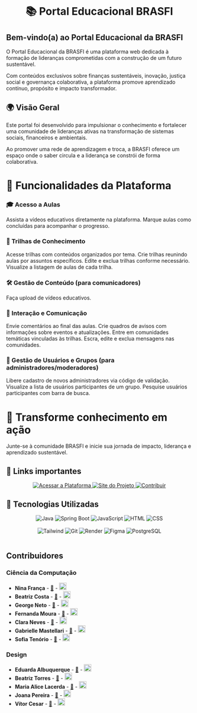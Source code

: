 <h1 align="center">📚 Portal Educacional BRASFI</h1>

## Bem-vindo(a) ao Portal Educacional da BRASFI

O Portal Educacional da BRASFI é uma plataforma web dedicada à formação de lideranças comprometidas com a construção de um futuro sustentável.

Com conteúdos exclusivos sobre finanças sustentáveis, inovação, justiça social e governança colaborativa, a plataforma promove aprendizado contínuo, propósito e impacto transformador.

## 🌍 Visão Geral

Este portal foi desenvolvido para impulsionar o conhecimento e fortalecer uma comunidade de lideranças ativas na transformação de sistemas sociais, financeiros e ambientais.

Ao promover uma rede de aprendizagem e troca, a BRASFI oferece um espaço onde o saber circula e a liderança se constrói de forma colaborativa. 

# 🚀 Funcionalidades da Plataforma

### 🎓 Acesso a Aulas
Assista a vídeos educativos diretamente na plataforma.
Marque aulas como concluídas para acompanhar o progresso.
### 🧭 Trilhas de Conhecimento
Acesse trilhas com conteúdos organizados por tema.
Crie trilhas reunindo aulas por assuntos específicos.
Edite e exclua trilhas conforme necessário.
Visualize a listagem de aulas de cada trilha.
### 🛠️ Gestão de Conteúdo (para comunicadores)
Faça upload de vídeos educativos.
### 💬 Interação e Comunicação
Envie comentários ao final das aulas.
Crie quadros de avisos com informações sobre eventos e atualizações.
Entre em comunidades temáticas vinculadas às trilhas.
Escra, edite e exclua mensagens nas comunidades.
### 👥 Gestão de Usuários e Grupos (para administradores/moderadores)
Libere cadastro de novos administradores via código de validação.
Visualize a lista de usuários participantes de um grupo.
Pesquise usuários participantes com barra de busca.
# 🌱 Transforme conhecimento em ação

Junte-se à comunidade BRASFI e inicie sua jornada de impacto, liderança e aprendizado sustentável.

## 🧷 Links importantes
<p align="center">
  <a href="https://exemplo.com/link1" target="_blank">
    <img src="https://img.shields.io/badge/Google Sites-FFB300?style=for-the-badge&logo=google-chrome&logoColor=black" alt="Acessar a Plataforma">
  </a>
  <a href="https://brasfi-conecta.onrender.com" target="_blank">
    <img src="https://img.shields.io/badge/Site do projeto-437312?style=for-the-badge&logo=bookstack&logoColor=white" alt="Site do Projeto">
  </a>
  <a href="https://exemplo.com/link3" target="_blank">
    <img src="https://img.shields.io/badge/Figma-1D3C73?style=for-the-badge&logo=github&logoColor=white" alt="Contribuir">
  </a>
</p>

## 🚀 Tecnologias Utilizadas

<div align="center">

  ![Java](https://img.shields.io/badge/Java-FFB300?style=for-the-badge&logoColor=white)
  ![Spring Boot](https://img.shields.io/badge/SpringBoot-437312?style=for-the-badge&logoColor=white)
  ![JavaScript](https://img.shields.io/badge/JavaScript-1D3C73?style=for-the-badge&logoColor=white)
  ![HTML](https://img.shields.io/badge/HTML5-FFB300?style=for-the-badge&logoColor=white)
  ![CSS](https://img.shields.io/badge/CSS3-437312?style=for-the-badge&logoColor=white)  
  <br>
  ![Tailwind](https://img.shields.io/badge/Tailwind_CSS-1D3C73?style=for-the-badge&logoColor=white)
  ![Git](https://img.shields.io/badge/git-FFB300?style=for-the-badge&logoColor=white)
  ![Render](https://img.shields.io/badge/Render-2F3241?style=for-the-badge&logo=render&logoColor=white)
  ![Figma](https://img.shields.io/badge/Figma-FFB300?style=for-the-badge&logoColor=white)
  ![PostgreSQL](https://img.shields.io/badge/PostgreSQL-437312?style=for-the-badge&logoColor=white)
  <br><br>
</div>

## Contribuidores

### Ciência da Computação
- **Nina França** - <a href="mailto:nhffbs@cesar.school">📧</a> - <a href="https://www.linkedin.com/in/ninafran%C3%A7afernandes/"><img src="https://upload.wikimedia.org/wikipedia/commons/c/ca/LinkedIn_logo_initials.png" width="20"></a>
- **Beatriz Costa** - <a href="mailto:bvcp@cesar.school">📧</a> - <a href="https://www.linkedin.com/in/beatriz-costaa/"><img src="https://upload.wikimedia.org/wikipedia/commons/c/ca/LinkedIn_logo_initials.png" width="20"></a>
- **George Neto** - <a href="mailto:gaan@cesar.school">📧</a> - <a href="https://www.linkedin.com/in/george-neto-9b872726b/"><img src="https://upload.wikimedia.org/wikipedia/commons/c/ca/LinkedIn_logo_initials.png" width="20"></a>
- **Fernanda Moura** - <a href="mailto:mfomd@cesar.school">📧</a> - <a href="https://www.linkedin.com/in/maria-fernanda-oliveira-de-moura-duarte-428b89319/"><img src="https://upload.wikimedia.org/wikipedia/commons/c/ca/LinkedIn_logo_initials.png" width="20"></a>
- **Clara Neves** - <a href="mailto:mcsan@cesar.school">📧</a> - <a href="https://www.linkedin.com/in/claranevess/"><img src="https://upload.wikimedia.org/wikipedia/commons/c/ca/LinkedIn_logo_initials.png" width="20"></a>
- **Gabrielle Mastellari** - <a href="mailto:gmv2@cesar.school">📧</a> - <a href="https://www.linkedin.com/in/gabsmastellari/"><img src="https://upload.wikimedia.org/wikipedia/commons/c/ca/LinkedIn_logo_initials.png" width="20"></a>
- **Sofia Tenório** - <a href="mailto:sgt@cesar.school">📧</a> - <a href="https://www.linkedin.com/in/sofia-tenorio2/"><img src="https://upload.wikimedia.org/wikipedia/commons/c/ca/LinkedIn_logo_initials.png" width="20"></a>

### Design
- **Eduarda Albuquerque** - <a href="mailto:meas@cesar.school">📧</a> - <a href="https://www.linkedin.com/in/mariaedualb/"><img src="https://upload.wikimedia.org/wikipedia/commons/c/ca/LinkedIn_logo_initials.png" width="20"></a>
- **Beatriz Torres** - <a href="mailto:bctsm@cesar.school">📧</a> - <a href="https://www.linkedin.com/in/beatriztorrel/"><img src="https://upload.wikimedia.org/wikipedia/commons/c/ca/LinkedIn_logo_initials.png" width="20"></a>
- **Maria Alice Lacerda** - <a href="mailto:malca@cesar.school">📧</a> - <a href="https://www.linkedin.com/in/malcaart/"><img src="https://upload.wikimedia.org/wikipedia/commons/c/ca/LinkedIn_logo_initials.png" width="20"></a>
- **Joana Pereira** - <a href="mailto:jfps@cesar.school">📧</a> - <a href="https://www.linkedin.com/in/joana-flora-pereira-spanudarkis-16a30428a?utm_source=share&utm_campaign=share_via&utm_content=profile&utm_medium=android_app"><img src="https://upload.wikimedia.org/wikipedia/commons/c/ca/LinkedIn_logo_initials.png" width="20"></a>
- **Vítor Cesar** - <a href="mailto:vcsa@cesar.school">📧</a> - <a href="http://linkedin.com/in/vítor-césar-andrade-3088a72bb"><img src="https://upload.wikimedia.org/wikipedia/commons/c/ca/LinkedIn_logo_initials.png" width="20"></a>
